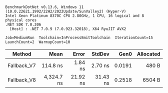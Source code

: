 ```

BenchmarkDotNet v0.13.6, Windows 11 (10.0.22621.1992/22H2/2022Update/SunValley2) (Hyper-V)
Intel Xeon Platinum 8370C CPU 2.80GHz, 1 CPU, 16 logical and 8 physical cores
.NET SDK 7.0.306
  [Host] : .NET 7.0.9 (7.0.923.32018), X64 RyuJIT AVX2

Job=MediumRun  Toolchain=InProcessEmitToolchain  IterationCount=15  
LaunchCount=2  WarmupCount=10  

```
|      Method |       Mean |    Error |   StdDev |   Gen0 | Allocated |
|------------ |-----------:|---------:|---------:|-------:|----------:|
| Fallback_V7 |   114.8 ns |  1.84 ns |  2.70 ns | 0.0191 |     480 B |
| Fallback_V8 | 4,324.7 ns | 21.92 ns | 31.43 ns | 0.2518 |    6504 B |
